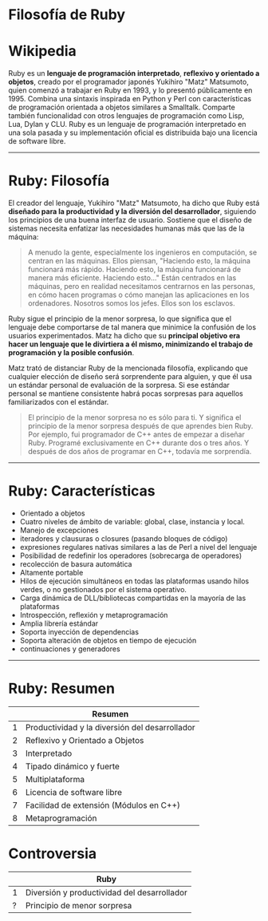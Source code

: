 
# Filosofía de Ruby

# Wikipedia

Ruby es un **lenguaje de programación interpretado**, **reflexivo y orientado a objetos**, creado por el programador japonés Yukihiro "Matz" Matsumoto, quien comenzó a trabajar en Ruby en 1993, y lo presentó públicamente en 1995. Combina una sintaxis inspirada en Python y Perl con características de programación orientada a objetos similares a Smalltalk. Comparte también funcionalidad con otros lenguajes de programación como Lisp, Lua, Dylan y CLU. Ruby es un lenguaje de programación interpretado en una sola pasada y su implementación oficial es distribuida bajo una licencia de software libre.

---

# Ruby: Filosofía

El creador del lenguaje, Yukihiro "Matz" Matsumoto, ha dicho que Ruby está **diseñado para la productividad y la diversión del desarrollador**, siguiendo los principios de una buena interfaz de usuario. Sostiene que el diseño de sistemas necesita enfatizar las necesidades humanas más que las de la máquina:

> A menudo la gente, especialmente los ingenieros en computación, se centran en las máquinas. Ellos piensan, "Haciendo esto, la máquina funcionará más rápido. Haciendo esto, la máquina funcionará de manera más eficiente. Haciendo esto..." Están centrados en las máquinas, pero en realidad necesitamos centrarnos en las personas, en cómo hacen programas o cómo manejan las aplicaciones en los ordenadores. Nosotros somos los jefes. Ellos son los esclavos.

Ruby sigue el principio de la menor sorpresa, lo que significa que el lenguaje debe comportarse de tal manera que minimice la confusión de los usuarios experimentados. Matz ha dicho que su **principal objetivo era hacer un lenguaje que le divirtiera a él mismo, minimizando el trabajo de programación y la posible confusión**.

Matz trató de distanciar Ruby de la mencionada filosofía, explicando que cualquier elección de diseño será sorprendente para alguien, y que él usa un estándar personal de evaluación de la sorpresa. Si ese estándar personal se mantiene consistente habrá pocas sorpresas para aquellos familiarizados con el estándar.

> El principio de la menor sorpresa no es sólo para ti. Y significa el principio de la menor sorpresa después de que aprendes bien Ruby. Por ejemplo, fui programador de C++ antes de empezar a diseñar Ruby. Programé exclusivamente en C++ durante dos o tres años. Y después de dos años de programar en C++, todavía me sorprendía.

---


# Ruby: Características

* Orientado a objetos
* Cuatro niveles de ámbito de variable: global, clase, instancia y local.
* Manejo de excepciones
* iteradores y clausuras o closures (pasando bloques de código)
* expresiones regulares nativas similares a las de Perl a nivel del lenguaje
* Posibilidad de redefinir los operadores (sobrecarga de operadores)
* recolección de basura automática
* Altamente portable
* Hilos de ejecución simultáneos en todas las plataformas usando hilos verdes, o no gestionados por el sistema operativo.
* Carga dinámica de DLL/bibliotecas compartidas en la mayoría de las plataformas
* Introspección, reflexión y metaprogramación
* Amplia librería estándar
* Soporta inyección de dependencias
* Soporta alteración de objetos en tiempo de ejecución
* continuaciones y generadores

---

# Ruby: Resumen

|   | Resumen |
| - | ------- |
| 1 | Productividad y la diversión del desarrollador |
| 2 | Reflexivo y Orientado a Objetos |
| 3 | Interpretado |
| 4 | Tipado dinámico y fuerte |
| 5 | Multiplataforma |
| 6 | Licencia de software libre |
| 7 | Facilidad de extensión (Módulos en C++) |
| 8 | Metaprogramación |

# Controversia

|   | Ruby |
| - | ---- |
| 1 | Diversión y productividad del desarrollador |
| ? | Principio de menor sorpresa |
